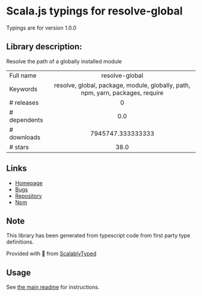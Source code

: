 
# Scala.js typings for resolve-global

Typings are for version 1.0.0

## Library description:
Resolve the path of a globally installed module

|                    |                 |
| ------------------ | :-------------: |
| Full name          | resolve-global |
| Keywords           | resolve, global, package, module, globally, path, npm, yarn, packages, require |
| # releases         | 0 |
| # dependents       | 0.0 |
| # downloads        | 7945747.333333333 |
| # stars            | 38.0 |

## Links
- [Homepage](https://github.com/sindresorhus/resolve-global#readme)
- [Bugs](https://github.com/sindresorhus/resolve-global/issues)
- [Repository](https://github.com/sindresorhus/resolve-global)
- [Npm](https://www.npmjs.com/package/resolve-global)
    


## Note
This library has been generated from typescript code from first party type definitions.

Provided with :purple_heart: from [ScalablyTyped](https://github.com/oyvindberg/ScalablyTyped)

## Usage
See [the main readme](../../readme.md) for instructions.



